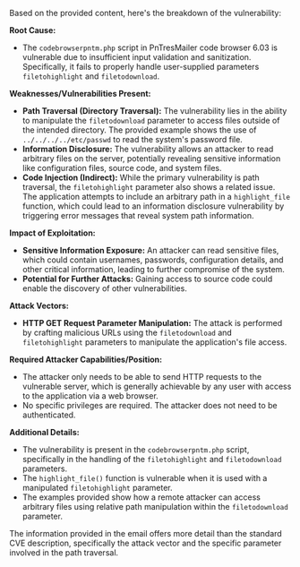 Based on the provided content, here's the breakdown of the vulnerability:

**Root Cause:**

*   The `codebrowserpntm.php` script in PnTresMailer code browser 6.03 is vulnerable due to insufficient input validation and sanitization. Specifically, it fails to properly handle user-supplied parameters `filetohighlight` and `filetodownload`.

**Weaknesses/Vulnerabilities Present:**

*   **Path Traversal (Directory Traversal):** The vulnerability lies in the ability to manipulate the `filetodownload` parameter to access files outside of the intended directory. The provided example shows the use of `../../../../etc/passwd` to read the system's password file.
*   **Information Disclosure:** The vulnerability allows an attacker to read arbitrary files on the server, potentially revealing sensitive information like configuration files, source code, and system files.
*   **Code Injection (Indirect):** While the primary vulnerability is path traversal, the `filetohighlight` parameter also shows a related issue. The application attempts to include an arbitrary path in a `highlight_file` function, which could lead to an information disclosure vulnerability by triggering error messages that reveal system path information.

**Impact of Exploitation:**

*   **Sensitive Information Exposure:** An attacker can read sensitive files, which could contain usernames, passwords, configuration details, and other critical information, leading to further compromise of the system.
*   **Potential for Further Attacks:** Gaining access to source code could enable the discovery of other vulnerabilities.

**Attack Vectors:**

*   **HTTP GET Request Parameter Manipulation:** The attack is performed by crafting malicious URLs using the `filetodownload` and `filetohighlight` parameters to manipulate the application's file access.

**Required Attacker Capabilities/Position:**

*   The attacker only needs to be able to send HTTP requests to the vulnerable server, which is generally achievable by any user with access to the application via a web browser.
*   No specific privileges are required. The attacker does not need to be authenticated.

**Additional Details:**

*   The vulnerability is present in the `codebrowserpntm.php` script, specifically in the handling of the `filetohighlight` and `filetodownload` parameters.
*   The `highlight_file()` function is vulnerable when it is used with a manipulated `filetohighlight` parameter.
*   The examples provided show how a remote attacker can access arbitrary files using relative path manipulation within the `filetodownload` parameter.

The information provided in the email offers more detail than the standard CVE description, specifically the attack vector and the specific parameter involved in the path traversal.